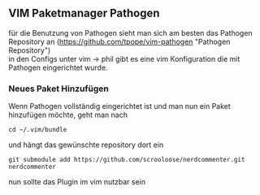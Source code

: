 ## VIM Paketmanager Pathogen

für die Benutzung von Pathogen sieht man sich am besten das
Pathogen Repository an (https://github.com/tpope/vim-pathogen "Pathogen Repository")  
in den Configs unter vim -> phil gibt es eine vim Konfiguration die mit Pathogen
eingerichtet wurde.

### Neues Paket Hinzufügen

Wenn Pathogen vollständig eingerichtet ist und man nun ein
Paket hinzufügen möchte, geht man nach 

```
cd ~/.vim/bundle
```

und hängt das gewünschte repository dort ein 

```
git submodule add https://github.com/scrooloose/nerdcommenter.git nerdcommenter
```

nun sollte das Plugin im vim nutzbar sein

